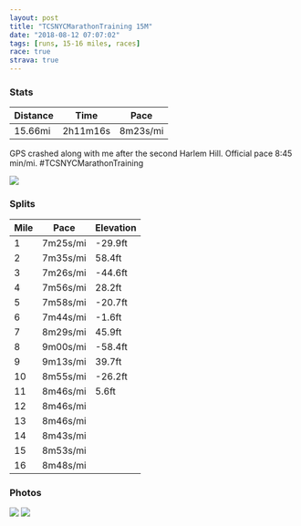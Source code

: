 ```yaml
---
layout: post
title: "TCSNYCMarathonTraining 15M"
date: "2018-08-12 07:07:02"
tags: [runs, 15-16 miles, races]
race: true
strava: true
---
```


### Stats

| Distance | Time | Pace |
|----------|------|------|
|15.66mi|2h11m16s|8m23s/mi|

GPS crashed along with me after the second Harlem Hill. Official pace 8:45 min/mi. #TCSNYCMarathonTraining

<img src='https://maps.googleapis.com/maps/api/staticmap?maptype=roadmap&path=enc:us}wFjxkbMsFqAcJwJuLs@qEyGkAjB~@zFi@zAgJmFsD`@kCxEgAbL|CnClDgH~IGvOjZbLxGtCrFlHjAbHxOjFjBnK_A`JzKnKhClRxWbPrBnDwG|A_XoCA{GcJeOuDuFkG_HwC{C}IQoJs^cVmQx@mNkMmMmAuDgGcBxAtAnFu@fCiJcGqEv@wDlQfDnDfD{GtI]fEfJ|DbC|D|KnIlE|EhHtGx@jHfOhG|BtHoAtKhL~IpAhRlXfRvCjDkGjA_XqDa@_FiIqO{DgPyLyB_EDyJiBuDc\{SuJk@kEhBcNuLiD[&key=AIzaSyC1MId7bFpkLXNAaYhBSTb8jLyiSqzbDtM&size=800x800&markers=color:yellow|label:S|40.78923,-73.95734&markers=color:green|label:F|40.792820000000006,-73.95508000000001'>

### Splits

| Mile | Pace | Elevation |
|------|------|-----------|
|1|7m25s/mi|-29.9ft|
|2|7m35s/mi|58.4ft|
|3|7m26s/mi|-44.6ft|
|4|7m56s/mi|28.2ft|
|5|7m58s/mi|-20.7ft|
|6|7m44s/mi|-1.6ft|
|7|8m29s/mi|45.9ft|
|8|9m00s/mi|-58.4ft|
|9|9m13s/mi|39.7ft|
|10|8m55s/mi|-26.2ft|
|11|8m46s/mi|5.6ft|
|12|8m46s/mi||
|13|8m46s/mi||
|14|8m43s/mi||
|15|8m53s/mi||
|16|8m48s/mi||

### Photos
<img src='https://dgtzuqphqg23d.cloudfront.net/V_VPaDWGayWWO82xImgDjdiFcb65O6aQAAPj0Cik2bw-768x381.jpg'>

<img src='https://dgtzuqphqg23d.cloudfront.net/HX3tCOHQ0Po3trFQtn90LTl6UZCZXFasPNxOpMIrjfM-494x768.jpg'>
